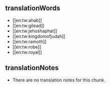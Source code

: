 ## translationWords

* [[en:tw:ahab]]
* [[en:tw:gilead]]
* [[en:tw:jehoshaphat]]
* [[en:tw:kingdomofjudah]]
* [[en:tw:ramoth]]
* [[en:tw:robe]]
* [[en:tw:royal]]

## translationNotes

* There are no translation notes for this chunk.
